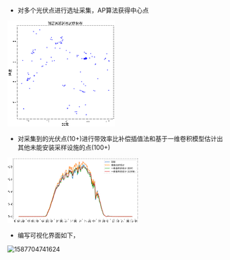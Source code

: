 - 对多个光伏点进行选址采集，AP算法获得中心点

![img](.\images\clip_image002.gif)

- 对采集到的光伏点(10+)进行带效率比补偿插值法和基于一维卷积模型估计出其他未能安装采样设施的点(100+)

![img](.\images\clip_image003.gif)

- 编写可视化界面如下，

![1587704741624](.\组会\images\1587704741624.png)



